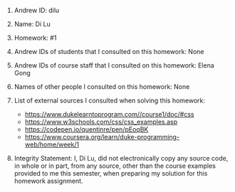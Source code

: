 1) Andrew ID: dilu
2) Name: Di Lu
3) Homework: #1
4) Andrew IDs of students that I consulted on this homework: None
5) Andrew IDs of course staff that I consulted on this homework: Elena Gong
6) Names of other people I consulted on this homework: None
7) List of external sources I consulted when solving this homework:
    * https://www.dukelearntoprogram.com//course1/doc/#css
    * https://www.w3schools.com/css/css_examples.asp
    * https://codepen.io/quentinre/pen/pEoqBK
    * https://www.coursera.org/learn/duke-programming-web/home/week/1

8) Integrity Statement: I, Di Lu, did not electronically copy any
source code, in whole or in part, from any source, other than the course
examples provided to me this semester, when preparing my solution for this
homework assignment.